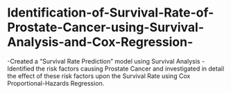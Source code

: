 # Identification-of-Survival-Rate-of-Prostate-Cancer-using-Survival-Analysis-and-Cox-Regression-
  -Created a “Survival Rate Prediction” model using Survival Analysis
  -Identified the risk factors causing Prostate Cancer and investigated in detail the effect of these risk factors upon the Survival Rate using Cox Proportional-Hazards Regression.
